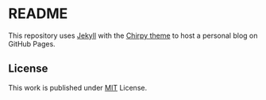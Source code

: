 # README

This repository uses [Jekyll](https://jekyllrb.com/) with the [Chirpy theme](https://github.com/cotes2020/jekyll-theme-chirpy) to host a personal blog on GitHub Pages.

## License

This work is published under [MIT](https://github.com/Leleat/Leleat.github.io/blob/main/LICENSE) License.
